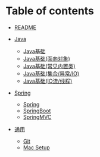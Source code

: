 # Table of contents

* [README](README.md)

* [Java](Java/README.md)
  * [Java基础](Java/Java基础.md)
  * [Java基础(面向对象)](Java/Java基础(OOD).md)
  * [Java基础(常见内置类)](Java/Java基础(STD).md)
  * [Java基础(集合/异常/IO)](Java/Java基础(集合-异常-IO).md)
  * [Java基础(IO流/线程)](Java/Java基础(IO流-线程).md)

* [Spring](Spring/README.md)
  * [Spring](Spring/spring.md)
  * [SpringBoot](Spring/springboot.md)
  * [SpringMVC](Spring/springmvc.md)

* [通用](通用/README.md)
  * [Git](通用/Git.md)
  * [Mac Setup](<通用/Mac Setup.md>)
